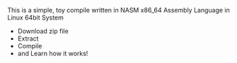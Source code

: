 This is a simple, toy compile written in NASM x86_64 Assembly Language in Linux 64bit System

- Download zip file
- Extract
- Compile
- and Learn how it works!
